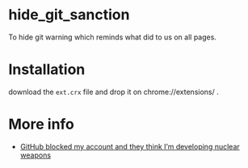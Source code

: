 # hide_git_sanction
To hide git warning which reminds what did to us on all pages.


# Installation
download the `ext.crx` file and drop it on chrome://extensions/ .

# More info
- [GitHub blocked my account and they think I’m developing nuclear weapons][1]


[1]: https://medium.com/@hamed/github-blocked-my-account-and-they-think-im-developing-nuclear-weapons-e7e1fe62cb74
